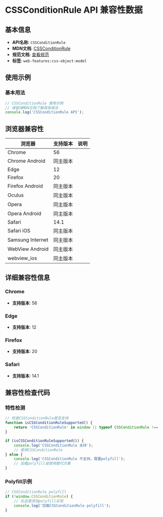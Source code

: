 # CSSConditionRule API 兼容性数据

## 基本信息

- **API名称**: `CSSConditionRule`
- **MDN文档**: [CSSConditionRule](https://developer.mozilla.org/docs/Web/API/CSSConditionRule)
- **规范文档**: [查看规范](https://drafts.csswg.org/css-conditional-3/#the-cssconditionrule-interface)
- **标签**: `web-features:css-object-model`

## 使用示例

### 基本用法

```javascript
// CSSConditionRule 使用示例
// 请查阅MDN文档了解具体用法
console.log('CSSConditionRule API');
```

## 浏览器兼容性

| 浏览器 | 支持版本 | 说明 |
|--------|----------|------|
| Chrome | 56 |  |
| Chrome Android | 同主版本 |  |
| Edge | 12 |  |
| Firefox | 20 |  |
| Firefox Android | 同主版本 |  |
| Oculus | 同主版本 |  |
| Opera | 同主版本 |  |
| Opera Android | 同主版本 |  |
| Safari | 14.1 |  |
| Safari iOS | 同主版本 |  |
| Samsung Internet | 同主版本 |  |
| WebView Android | 同主版本 |  |
| webview_ios | 同主版本 |  |

## 详细兼容性信息

### Chrome

- **支持版本**: 56

### Edge

- **支持版本**: 12

### Firefox

- **支持版本**: 20

### Safari

- **支持版本**: 14.1

## 兼容性检查代码

### 特性检测

```javascript
// 检查CSSConditionRule是否支持
function isCSSConditionRuleSupported() {
    return 'CSSConditionRule' in window || typeof CSSConditionRule !== 'undefined';
}

if (isCSSConditionRuleSupported()) {
    console.log('CSSConditionRule 支持');
    // 使用CSSConditionRule
} else {
    console.log('CSSConditionRule 不支持，需要polyfill');
    // 加载polyfill或使用替代方案
}
```

### Polyfill示例

```javascript
// CSSConditionRule polyfill
if (!window.CSSConditionRule) {
    // 在这里添加polyfill实现
    console.log('加载CSSConditionRule polyfill');
}
```

